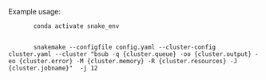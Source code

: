 Example usage:

           conda activate snake_env


           snakemake --configfile config.yaml --cluster-config cluster.yaml --cluster "bsub -q {cluster.queue} -oo {cluster.output} -eo {cluster.error} -M {cluster.memory} -R {cluster.resources} -J {cluster.jobname}"  -j 12


